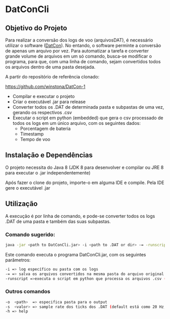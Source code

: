 # DatConCli

## Objetivo do Projeto

Para realizar a conversão dos logs de voo (arquivosDAT), é necessário utilizar o software ([DatCon](https://datfile.net/DatCon/intro.html)). No entando, o software perminte a conversão de apenas um arquivo por vez. Para automatizar a tarefa e converter grande volume de arquivos em um só comando, busca-se modificar o programa, para que, com uma linha de comando, sejam convertidos todos os arquivos dentro de uma pasta desejada.

A partir do repositório de referência clonado:

https://github.com/winstona/DatCon-1

- Compilar e executar o projeto
- Criar o executável .jar para release
- Converter todos os .DAT de determinada pasta e subpastas de uma vez, gerando os respectivos .csv
- Executar o script em python (embedded) que gera o csv  processado de todos os logs em um único arquivo, com os seguintes dados:
   - Porcentagem de bateria
   - Timestamp
   - Tempo de voo


## Instalação e Dependências

O projeto necessita do Java 8 (JDK 8 para desenvolver e compilar ou JRE 8 para executar o .jar independentemente)

Após fazer o clone do projeto, importe-o em alguma IDE e compile. Pela IDE gere o executável .jar

## Utilização

A execução é por linha de comando, e pode-se converter todos os logs .DAT de uma pasta e também das suas subpastas.

### Comando sugerido:

```bash
java -jar <path to DatConCli.jar> -i <path to .DAT or dir> -= -runscript
```
  
Este comando executa o programa DatConCli.jar, com os seguintes parâmetros:

```bash
-i => log específico ou pasta com os logs
-= => salva os arquivos convertidos na mesma pasta do arquivo original
-runscript =>executa o script em python que processa os arquivos .csv (este deve ser colocado na mesma pasta do input -i)
```

### Outros comandos
```bash
-o  <path>  => especifica pasta para o output
-s  <valor> => sample rate dos ticks dos .DAT (default está como 20 Hz, este aumenta aquantidade de linhas e tamanho do arquivo, original é 600 Hz)
-h => help
```
